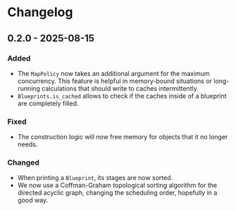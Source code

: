 # Changelog

## 0.2.0 - 2025-08-15

### Added

- The `MapPolicy` now takes an additional argument for the maximum concurrency. This feature is helpful in memory-bound situations or long-running calculations that should write to caches intermittently.
- `Blueprints.is_cached` allows to check if the caches inside of a blueprint are completely filled.

### Fixed
- The construction logic will now free memory for objects that it no longer needs.

### Changed
- When printing a `Blueprint`, its stages are now sorted.
- We now use a Coffman-Graham topological sorting algorithm for the directed acyclic graph, changing the scheduling order, hopefully in a good way.
